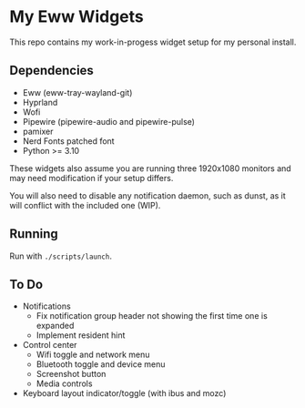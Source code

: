 # My Eww Widgets

This repo contains my work-in-progess widget setup for my personal install.

## Dependencies

- Eww (eww-tray-wayland-git)
- Hyprland
- Wofi
- Pipewire (pipewire-audio and pipewire-pulse)
- pamixer
- Nerd Fonts patched font
- Python >= 3.10

These widgets also assume you are running three 1920x1080 monitors and may need
modification if your setup differs.

You will also need to disable any notification daemon, such as dunst, as it will
conflict with the included one (WIP).

## Running

Run with `./scripts/launch`.

## To Do

- Notifications
  - Fix notification group header not showing the first time one is expanded
  - Implement resident hint
- Control center
  - Wifi toggle and network menu
  - Bluetooth toggle and device menu
  - Screenshot button
  - Media controls
- Keyboard layout indicator/toggle (with ibus and mozc)
